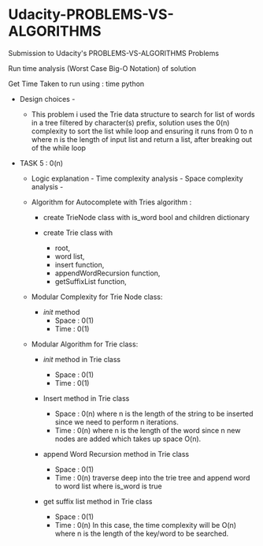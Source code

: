 # Udacity-PROBLEMS-VS-ALGORITHMS

Submission to Udacity's PROBLEMS-VS-ALGORITHMS Problems

Run time analysis (Worst Case Big-O Notation) of solution

Get Time Taken to run using : time python <filename>

- Design choices -

  - This problem i used the Trie data structure to search for list of words in a tree filtered by character(s) prefix, solution uses the 0(n) complexity to sort the list while loop and ensuring it runs from 0 to n where n is the length of input list and return a list, after breaking out of the while loop

- TASK 5 : 0(n)

  - Logic explanation - Time complexity analysis - Space complexity analysis -

  - Algorithm for Autocomplete with Tries algorithm :

    - create TrieNode class with is_word bool and children dictionary

    - create Trie class with
      - root,
      - word list,
      - insert function,
      - appendWordRecursion function,
      - getSuffixList function,

  - Modular Complexity for Trie Node class:

    - _init_ method
      - Space : 0(1)
      - Time : 0(1)

  - Modular Algorithm for Trie class:

    - _init_ method in Trie class
      - Space : 0(1)
      - Time : 0(1)

    - Insert method in Trie class
      - Space : 0(n) where n is the length of the string to be inserted since we need to perform n iterations.
      - Time : 0(n) where n is the length of the word since n new nodes are added which takes up space O(n).

    - append Word Recursion method in Trie class
      - Space : 0(1) 
      - Time : 0(n) traverse deep into the trie tree and append word to word list where is_word is true

    - get suffix list method in Trie class
      - Space : 0(1)
      - Time : 0(n) In this case, the time complexity will be O(n) where n is the length of the key/word to be searched.

